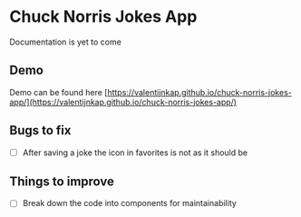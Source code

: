 # Chuck Norris Jokes App

Documentation is yet to come

## Demo

Demo can be found here [https://valentijnkap.github.io/chuck-norris-jokes-app/](https://valentijnkap.github.io/chuck-norris-jokes-app/)

## Bugs to fix

- [ ] After saving a joke the icon in favorites is not as it should be

## Things to improve

- [ ] Break down the code into components for maintainability
